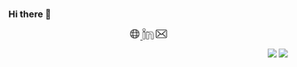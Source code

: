 ### Hi there 👋
 
<p align="center">
 <a href="https://myrto-iglezou.github.io/" > <img src="./images/globe-svgrepo-com.svg" width="20px"/> </a>
 <a href="https://www.linkedin.com/in/myrto-iglezou/" class="contact-item"><img src="./images/linkedin-social-media-svgrepo-com.svg" width="20px"/></a>
 <a href="mailto:myrto.ig@gmail.com" class="contact-item"> <img src="./images/envelope-svgrepo-com.svg" width="20px"/></i></a>
</p>
 
<p align="right">
<img src="https://komarev.com/ghpvc/?username=Myrto-Iglezou&style=plastic&label=Views"><img>
<img src="https://badges.pufler.dev/visits/Myrto-Iglezou/Myrto-Iglezou?color=black&logo=github" />
</p>


